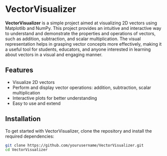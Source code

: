# VectorVisualizer

**VectorVisualizer** is a simple project aimed at visualizing 2D vectors using Matplotlib and NumPy. This project provides an intuitive and interactive way to understand and demonstrate the properties and operations of vectors, such as addition, subtraction, and scalar multiplication. The visual representation helps in grasping vector concepts more effectively, making it a useful tool for students, educators, and anyone interested in learning about vectors in a visual and engaging manner.

## Features
- Visualize 2D vectors
- Perform and display vector operations: addition, subtraction, scalar multiplication
- Interactive plots for better understanding
- Easy to use and extend

## Installation

To get started with VectorVisualizer, clone the repository and install the required dependencies:

```bash
git clone https://github.com/yourusername/VectorVisualizer.git
cd VectorVisualizer
```
